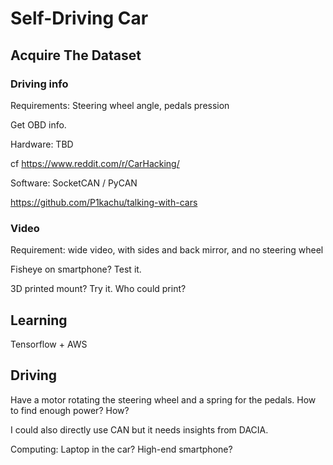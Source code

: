 Self-Driving Car
================

Acquire The Dataset
-------------------

### Driving info

Requirements: Steering wheel angle, pedals pression

Get OBD info.

Hardware: TBD

cf https://www.reddit.com/r/CarHacking/

Software: SocketCAN / PyCAN

https://github.com/P1kachu/talking-with-cars

### Video

Requirement: wide video, with sides and back mirror, and no steering wheel

Fisheye on smartphone? Test it.

3D printed mount? Try it. Who could print?

Learning
--------

Tensorflow + AWS

Driving
-------

Have a motor rotating the steering wheel and a spring for the pedals. How to
find enough power? How?

I could also directly use CAN but it needs insights from DACIA.

Computing: Laptop in the car? High-end smartphone?
